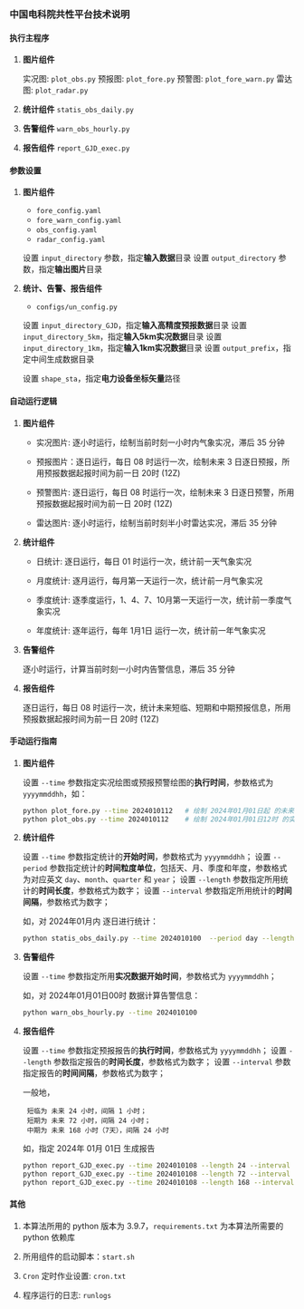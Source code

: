 ### 中国电科院共性平台技术说明

#### 执行主程序

1. **图片组件**
    
    实况图: `plot_obs.py`
    预报图: `plot_fore.py`
    预警图: `plot_fore_warn.py`
    雷达图: `plot_radar.py`

2. **统计组件**
    `statis_obs_daily.py`

3. **告警组件**
    `warn_obs_hourly.py`

4. **报告组件**
    `report_GJD_exec.py`

#### 参数设置

1. **图片组件**
   
   - `fore_config.yaml`
   - `fore_warn_config.yaml`
   - `obs_config.yaml`
   - `radar_config.yaml`

    设置 `input_directory` 参数，指定**输入数据**目录
    设置 `output_directory` 参数，指定**输出图片**目录
   
2. **统计、告警、报告组件**
   
   - `configs/un_config.py`
   
    设置 `input_directory_GJD`，指定**输入高精度预报数据**目录
    设置 `input_directory_5km`，指定**输入5km实况数据**目录
    设置 `input_directory_1km`，指定**输入1km实况数据**目录
    设置 `output_prefix`，指定中间生成数据目录

    设置 `shape_sta`，指定**电力设备坐标矢量**路径

#### 自动运行逻辑

1. **图片组件**
    
    - 实况图片: 逐小时运行，绘制当前时刻一小时内气象实况，滞后 35 分钟
    
    - 预报图片：逐日运行，每日 08 时运行一次，绘制未来 3 日逐日预报，所用预报数据起报时间为前一日 20时 (12Z) 
    
    - 预警图片: 逐日运行，每日 08 时运行一次，绘制未来 3 日逐日预警，所用预报数据起报时间为前一日 20时 (12Z) 

    - 雷达图片: 逐小时运行，绘制当前时刻半小时雷达实况，滞后 35 分钟
    

2. **统计组件**
    
    - 日统计: 逐日运行，每日 01 时运行一次，统计前一天气象实况
    
    - 月度统计: 逐月运行，每月第一天运行一次，统计前一月气象实况
     
    - 季度统计: 逐季度运行，1、4、7、10月第一天运行一次，统计前一季度气象实况
    
    - 年度统计: 逐年运行，每年 1月1日 运行一次，统计前一年气象实况

3. **告警组件**
    
    逐小时运行，计算当前时刻一小时内告警信息，滞后 35 分钟

4. **报告组件**
    
    逐日运行，每日 08 时运行一次，统计未来短临、短期和中期预报信息，所用预报数据起报时间为前一日 20时 (12Z) 


#### 手动运行指南

1. **图片组件**
   
   设置 `--time` 参数指定实况绘图或预报预警绘图的**执行时间**，参数格式为 `yyyymmddhh`，如：

    ```bash
    python plot_fore.py --time 2024010112   # 绘制 2024年01月01日起 的未来三天预报图
    python plot_obs.py --time 2024010112    # 绘制 2024年01月01日12时 的实况图
    ```

2. **统计组件**
   
   设置 `--time` 参数指定统计的**开始时间**，参数格式为 `yyyymmddhh`；
   设置 `--period` 参数指定统计的**时间粒度单位**，包括天、月、季度和年度，参数格式为对应英文 `day`、`month`、`quarter` 和 `year`；
   设置 `--length` 参数指定所用统计的**时间长度**，参数格式为数字；
   设置 `--interval` 参数指定所用统计的**时间间隔**，参数格式为数字；

   如，对 2024年01月内 逐日进行统计：

    ```bash
    python statis_obs_daily.py --time 2024010100  --period day --length 31 --interval 1
    ```


3. **告警组件**
   
   设置 `--time` 参数指定所用**实况数据开始时间**，参数格式为 `yyyymmddhh`；

   如，对 2024年01月01日00时 数据计算告警信息：

    ```bash
    python warn_obs_hourly.py --time 2024010100
    ```

4. **报告组件**
   
   设置 `--time` 参数指定预报报告的**执行时间**，参数格式为 `yyyymmddhh`；
   设置 `--length` 参数指定报告的**时间长度**，参数格式为数字；
   设置 `--interval` 参数指定报告的**时间间隔**，参数格式为数字；

   一般地，
   
        短临为 未来 24 小时，间隔 1 小时；
        短期为 未来 72 小时，间隔 24 小时；
        中期为 未来 168 小时（7天），间隔 24 小时

   如，指定 2024年 01月 01日 生成报告

    ```bash
    python report_GJD_exec.py --time 2024010108 --length 24 --interval 1    # 短临
    python report_GJD_exec.py --time 2024010108 --length 72 --interval 24   # 短期
    python report_GJD_exec.py --time 2024010108 --length 168 --interval 24  # 中期
    ```

#### 其他

1. 本算法所用的 python 版本为 3.9.7，`requirements.txt` 为本算法所需要的 python 依赖库

2. 所用组件的启动脚本：`start.sh`

3. `Cron` 定时作业设置: `cron.txt`

4. 程序运行的日志: `runlogs`